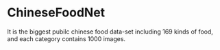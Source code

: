 # ChineseFoodNet
It is the biggest pubilc chinese food data-set including 169 kinds of food, and each category contains 1000 images.
